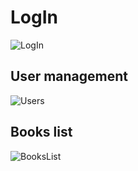 # LogIn
![LogIn](https://github.com/KamilCiemiega/BookStore/assets/55457173/f89fe2bb-13a3-47cc-bc3f-06ea0baf4595)

## User management
![Users](https://github.com/KamilCiemiega/BookStore/assets/55457173/11625008-3754-47d8-8a08-550cfb6ee177)

## Books list
![BooksList](https://github.com/KamilCiemiega/BookStore/assets/55457173/fa2ab746-0e42-45fe-a4ec-5058413ac7c1)
